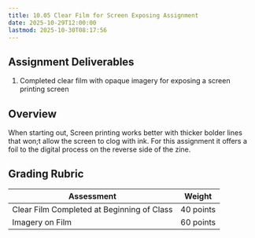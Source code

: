 ```yaml
---
title: 10.05 Clear Film for Screen Exposing Assignment
date: 2025-10-29T12:00:00
lastmod: 2025-10-30T08:17:56
---
```


## Assignment Deliverables

1. Completed clear film with opaque imagery for exposing a screen printing screen

## Overview

When starting out, Screen printing works better with thicker bolder lines that won;t allow the screen to clog with ink. For this assignment it offers a foil to the digital process on the reverse side of the zine.

## Grading Rubric

<div class="responsive-table-markdown">

| Assessment                                 | Weight    |
| ------------------------------------------ | --------- |
| Clear Film Completed at Beginning of Class | 40 points |
| Imagery on Film                            | 60 points |

</div>
